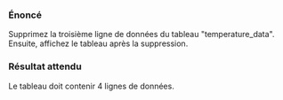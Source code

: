 ### Énoncé

Supprimez la troisième ligne de données du tableau "temperature_data". Ensuite, affichez le tableau après la suppression.

### Résultat attendu 

Le tableau doit contenir 4 lignes de données.
